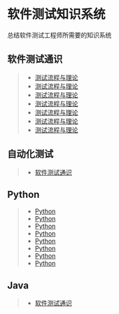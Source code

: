 # 软件测试知识系统

总结软件测试工程师所需要的知识系统

## 软件测试通识



> - [测试流程与理论](basics/软件测试通识.html)
> - [测试流程与理论](basics/软件测试通识.html)
> - [测试流程与理论](basics/软件测试通识.html)
> - [测试流程与理论](basics/软件测试通识.html)
> - [测试流程与理论](basics/软件测试通识.html)
> - [测试流程与理论](basics/软件测试通识.html)
> - [测试流程与理论](basics/软件测试通识.html)

## 自动化测试

> - [软件测试通识](basics/软件测试通识.html)

## Python

> - [Python](python/python1.html)
> - [Python](python/python1.html)
> - [Python](python/python1.html)
> - [Python](python/python1.html)
> - [Python](python/python1.html)
> - [Python](python/python1.html)
> - [Python](python/python1.html)
> - [Python](python/python1.html)

## Java

> - [软件测试通识](basics/软件测试通识.html)

